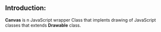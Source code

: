 ## Introduction:
**Canvas** is n JavaScript wrapper Class that implents drawing of JavaScript classes that extends **Drawable** class.


